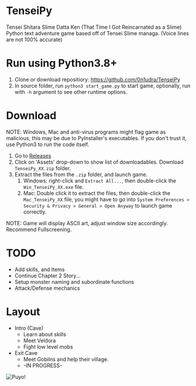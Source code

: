 # TenseiPy

Tensei Shitara Slime Datta Ken (That Time I Got Reincarnated as a Slime)
Python text adventure game based off of Tensei Slime managa. (Voice lines are not 100% accurate)

# Run using Python3.8+
1. Clone or download repositiory: https://github.com/0n1udra/TenseiPy
2. In source folder, run `python3 start_game.py` to start game, optionally, run with `-h` argument to see other runtime options.

# Download
NOTE: Windows, Mac and anti-virus programs might flag game as malicious, this may be due to PyInstaller's executables. If you don't trust it, use Python3 to run the code itself.

1. Go to [Releases](https://github.com/dthomas550/TenseiPy/releases) 
2. Click on 'Assets' drop-down to show list of downloadables. Download `TenseiPy_XX.zip` folder.
3. Extract the files from the `.zip` folder, and launch game.
    1. Windows: right-click and `Extract All...`, then double-click the `Win_TenseiPy_XX.exe` file.
    2. Mac: Double click it to extract the files, then double-click the `Mac_TenseiPy_XX` file, you might have to go into `System Preferences > Security & Privacy > General > Open Anyway` to launch game correctly.

NOTE: Game will display ASCII art, adjust window size accordingly. Recommend Fullscreening.

# TODO
- Add skills, and Items
- Continue Chapter 2 Story...
- Setup monster naming and subordinate functions
- Attack/Defense mechanics


# Layout
- Intro (Cave)
  - Learn about skills
  - Meet Veldora
  - Fight low level mobs
- Exit Cave
  - Meet Gobilns and help their village.
  - -IN PROGRESS-
  
  
![Puyo!](https://vignette.wikia.nocookie.net/tensei-shitara-slime-datta-ken/images/3/34/Rimuru_Slime_Anime.png/revision/latest?cb=20180922214304)
